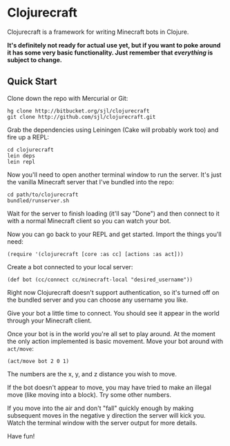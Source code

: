 Clojurecraft
============

Clojurecraft is a framework for writing Minecraft bots in Clojure.

**It's definitely not ready for actual use yet, but if you want to poke around it has
some very basic functionality.  Just remember that *everything* is subject to
change.**

Quick Start
-----------

Clone down the repo with Mercurial or Git:

    hg clone http://bitbucket.org/sjl/clojurecraft
    git clone http://github.com/sjl/clojurecraft.git

Grab the dependencies using Leiningen (Cake will probably work too) and fire up
a REPL:

    cd clojurecraft
    lein deps
    lein repl

Now you'll need to open another terminal window to run the server.  It's just
the vanilla Minecraft server that I've bundled into the repo:

    cd path/to/clojurecraft
    bundled/runserver.sh

Wait for the server to finish loading (it'll say "Done") and then connect to it with
a normal Minecraft client so you can watch your bot.

Now you can go back to your REPL and get started.  Import the things you'll need:

    (require '(clojurecraft [core :as cc] [actions :as act]))

Create a bot connected to your local server:

    (def bot (cc/connect cc/minecraft-local "desired_username"))

Right now Clojurecraft doesn't support authentication, so it's turned off on the
bundled server and you can choose any username you like.

Give your bot a little time to connect.  You should see it appear in the world
through your Minecraft client.

Once your bot is in the world you're all set to play around.  At the moment the only
action implemented is basic movement.  Move your bot around with `act/move`:

    (act/move bot 2 0 1)

The numbers are the x, y, and z distance you wish to move.

If the bot doesn't appear to move, you may have tried to make an illegal move (like
moving into a block).  Try some other numbers.

If you move into the air and don't "fall" quickly enough by making subsequent moves
in the negative y direction the server will kick you.  Watch the terminal window with
the server output for more details.

Have fun!

